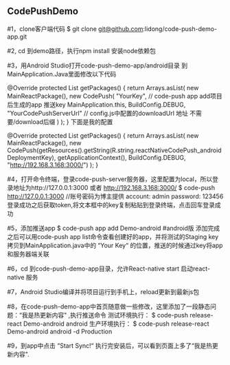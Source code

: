 ## CodePushDemo

#1，clone客户端代码
$ git clone git@github.com:lidong/code-push-demo-app.git
 

#2, cd  到demo路径，执行npm install 安装node依赖包
 

#3，用Android Studio打开code-push-demo-app/android目录
到MainApplication.Java里面修改以下代码

@Override
protected List<ReactPackage> getPackages() {
  return Arrays.<ReactPackage>asList(
      new MainReactPackage(),
      new CodePush(
         "YourKey",  // code-push app add项目后生成的app 推送key
         MainApplication.this,
         BuildConfig.DEBUG,
         "YourCodePushServerUrl"   // config.js中配置的downloadUrl 地址 不需要/download后缀
      )
  );
}
下面是我的配置
 
@Override
    protected List<ReactPackage> getPackages() {
      return Arrays.<ReactPackage>asList(
          new MainReactPackage(),
          new CodePush(getResources().getString(R.string.reactNativeCodePush_androidDeploymentKey),
                  getApplicationContext(),
                  BuildConfig.DEBUG,
                  "http://192.168.3.168:3000/")
      );
    }


#4，打开命令终端，登录code-push-server服务器，这里配置为local，所以登录地址为http://127.0.0.1:3000 或者 http://192.168.3.168:3000/
   $ code-push http://127.0.0.1:3000  //账号密码为博主提供  account:  admin password:  123456
登录成功之后获取token,将文本框中的key复制粘贴到登录终端，点击回车登录成功
 


#5，添加推送app
$ code-push app add Demo-android #android版
添加完成之后可以用code-push app list命令查看创建好的app，并将测试的Staging key拷贝到MainApplication.java中的 “Your Key“ 的位置，推送的时候通过key将app和服务器端关联
 

#6，cd 到code-push-demo-app目录，允许React-native start 启动react-native 服务
 

#7，Android Studio编译并将项目运行到手机上，reload更新到最新js包
 

#8，在code-push-demo-app中首页随意做一些修改，这里添加了一段静态问题：“我是热更新内容" ,执行推送命令
测试环境执行：
$ code-push release-react Demo-android android
生产环境执行：
$ code-push release-react Demo-android android -d Production


#9，到app中点击 “Start Sync!“ 执行完安装后，可以看到页面上多了“我是热更新内容". 

